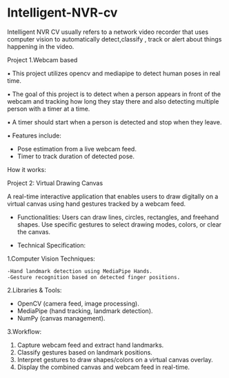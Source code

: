 # Intelligent-NVR-cv
Intelligent NVR CV usually refers to a network video recorder that uses computer vision to automatically detect,classify , track or alert about things happening in the video.

Project 1.Webcam based

▪ This project utilizes opencv and mediapipe to detect human poses in 
real time.

▪ The goal of this project is to detect when a person appears in front of the webcam and tracking how long they stay there and also detecting multiple person with a timer at a time.

▪ A timer should start when a person is detected and stop when they leave.

▪ Features include:
- Pose estimation from a live webcam feed.
- Timer to track duration of detected pose.

How it works:

Project 2: Virtual Drawing Canvas
 
 A real-time interactive application that enables users to draw digitally on a virtual canvas using hand gestures tracked by a webcam feed.

- Functionalities:
  Users can draw lines, circles, rectangles, and freehand shapes.
Use specific gestures to select drawing modes, colors, or clear the canvas.

- Technical Specification:

1.Computer Vision Techniques:
    
    -Hand landmark detection using MediaPipe Hands.
    -Gesture recognition based on detected finger positions.

 2.Libraries & Tools:
- OpenCV (camera feed, image processing).
- MediaPipe (hand tracking, landmark detection).
- NumPy (canvas management).

 3.Workflow:
   1. Capture webcam feed and extract hand landmarks.
   2. Classify gestures based on landmark positions.
   3. Interpret gestures to draw shapes/colors on a virtual canvas overlay.
   4. Display the combined canvas and webcam feed in real-time.
